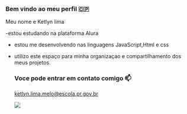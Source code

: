 ### Bem vindo ao meu perfil 🇨🇵

Meu nome e Ketlyn lima

-estou estudando na plataforma Alura
- estou me desenvolvendo nas linguagens JavaScript,Html e css
- utilizo este espaço para minha organizaçao e compartilhamento dos meus projetos.

  ### Voce pode entrar em contato comigo 📫
  
  ketlyn.lima.melo@escola.pr.gov.br

  ![](https://media.tenor.com/HFAXn9nnVrAAAAAC/mc-hariel-hariel.gif)
